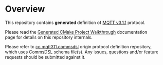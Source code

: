 # Overview
This repository contains **generated** definition of 
[MQTT v3.1.1](http://docs.oasis-open.org/mqtt/mqtt/v3.1.1/os/mqtt-v3.1.1-os.pdf)
protocol. 

Please read the
[Generated CMake Project Walkthrough](https://github.com/arobenko/commsdsl/blob/master/doc/GeneratedProjectWalkthrough.md)
documentation page for details on this repository internals.

Please refer to [cc.mqtt311.commsdsl](https://github.com/arobenko/cc.mqtt311.commsdsl)
origin protocol definition repository, which uses
[CommsDSL](https://github.com/arobenko/CommsDSL-Specification) schema 
file(s). Any issues, questions and/or feature requests
should be submitted against it.
